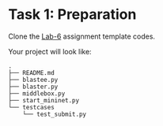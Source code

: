 # Task 1: Preparation

Clone the [Lab-6](https://classroom.github.com/a/0zPMNWtr) assignment template codes. 

Your project will look like:

```text
.
├── README.md
├── blastee.py
├── blaster.py
├── middlebox.py
├── start_mininet.py
└── testcases
    └── test_submit.py
```

